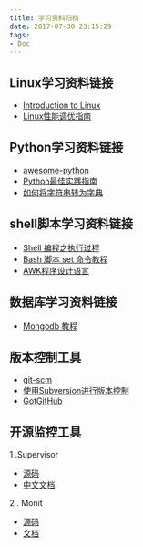 ```yaml
---
title: 学习资料归档
date: 2017-07-30 23:15:29
tags:
- Doc
---
```


##  Linux学习资料链接
* [Introduction to Linux](http://tille.garrels.be/training/tldp/)
* [Linux性能调优指南](https://www.gitbook.com/book/lihz1990/transoflptg/details)

## Python学习资料链接
* [awesome-python](https://awesome-python.com/)
* [Python最佳实践指南](http://pythonguidecn.readthedocs.io/zh/latest/index.html)
* [如何将字符串转为字典](http://funhacks.net/2016/04/24/python_将字符串转为字典/)

## shell脚本学习资料链接
* [Shell 编程之执行过程](https://linuxtoy.org/archives/shell-programming-execute.html)
* [Bash 脚本 set 命令教程](http://www.ruanyifeng.com/blog/2017/11/bash-set.html)
* [AWK程序设计语言](http://awk.readthedocs.io/en/latest/index.html)

## 数据库学习资料链接
* [Mongodb 教程](http://wiki.jikexueyuan.com/project/mongodb/)

## 版本控制工具
* [git-scm](https://git-scm.com/book/zh/v2)
* [使用Subversion进行版本控制](http://svndoc.iusesvn.com/svnbook/1.1/index.html)
* [GotGitHub](http://www.worldhello.net/gotgithub/index.html)

## 开源监控工具
1 .Supervisor
* [源码](https://github.com/Supervisor/supervisor)
* [中文文档](https://www.rddoc.com/doc/Supervisor/3.3.1/zh/)

2 . Monit
* [源码](https://github.com/arnaudsj/monit)
* [文档](https://mmonit.com/monit/documentation/monit.html)
